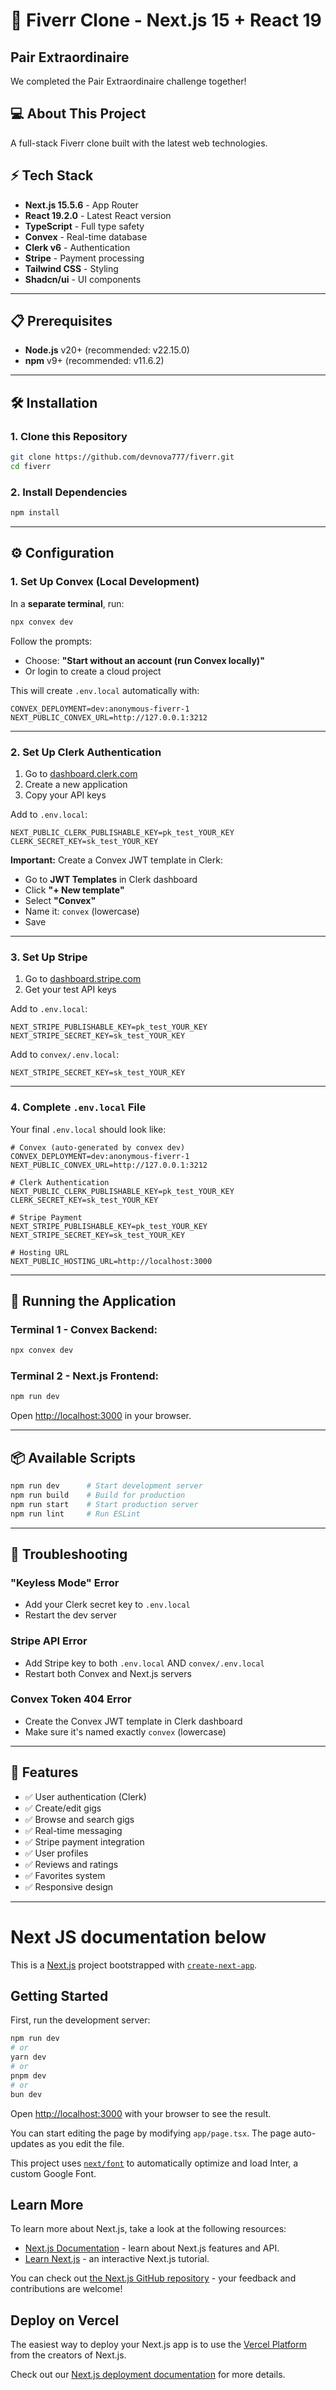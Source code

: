 # 🚀 Fiverr Clone - Next.js 15 + React 19

## Pair Extraordinaire
We completed the Pair Extraordinaire challenge together!

## 💻 About This Project

A full-stack Fiverr clone built with the latest web technologies.

## ⚡ Tech Stack

- **Next.js 15.5.6** - App Router
- **React 19.2.0** - Latest React version
- **TypeScript** - Full type safety
- **Convex** - Real-time database
- **Clerk v6** - Authentication
- **Stripe** - Payment processing
- **Tailwind CSS** - Styling
- **Shadcn/ui** - UI components

---

## 📋 Prerequisites

- **Node.js** v20+ (recommended: v22.15.0)
- **npm** v9+ (recommended: v11.6.2)

---

## 🛠️ Installation

### 1. Clone this Repository
```bash
git clone https://github.com/devnova777/fiverr.git
cd fiverr
```

### 2. Install Dependencies
```bash
npm install
```

---

## ⚙️ Configuration

### 1. Set Up Convex (Local Development)

In a **separate terminal**, run:
```bash
npx convex dev
```

Follow the prompts:
- Choose: **"Start without an account (run Convex locally)"**
- Or login to create a cloud project

This will create `.env.local` automatically with:
```env
CONVEX_DEPLOYMENT=dev:anonymous-fiverr-1
NEXT_PUBLIC_CONVEX_URL=http://127.0.0.1:3212
```

---

### 2. Set Up Clerk Authentication

1. Go to [dashboard.clerk.com](https://dashboard.clerk.com/)
2. Create a new application
3. Copy your API keys

Add to `.env.local`:
```env
NEXT_PUBLIC_CLERK_PUBLISHABLE_KEY=pk_test_YOUR_KEY
CLERK_SECRET_KEY=sk_test_YOUR_KEY
```

**Important:** Create a Convex JWT template in Clerk:
- Go to **JWT Templates** in Clerk dashboard
- Click **"+ New template"**
- Select **"Convex"**
- Name it: `convex` (lowercase)
- Save

---

### 3. Set Up Stripe

1. Go to [dashboard.stripe.com](https://dashboard.stripe.com/test/apikeys)
2. Get your test API keys

Add to `.env.local`:
```env
NEXT_STRIPE_PUBLISHABLE_KEY=pk_test_YOUR_KEY
NEXT_STRIPE_SECRET_KEY=sk_test_YOUR_KEY
```

Add to `convex/.env.local`:
```env
NEXT_STRIPE_SECRET_KEY=sk_test_YOUR_KEY
```

---

### 4. Complete `.env.local` File

Your final `.env.local` should look like:

```env
# Convex (auto-generated by convex dev)
CONVEX_DEPLOYMENT=dev:anonymous-fiverr-1
NEXT_PUBLIC_CONVEX_URL=http://127.0.0.1:3212

# Clerk Authentication
NEXT_PUBLIC_CLERK_PUBLISHABLE_KEY=pk_test_YOUR_KEY
CLERK_SECRET_KEY=sk_test_YOUR_KEY

# Stripe Payment
NEXT_STRIPE_PUBLISHABLE_KEY=pk_test_YOUR_KEY
NEXT_STRIPE_SECRET_KEY=sk_test_YOUR_KEY

# Hosting URL
NEXT_PUBLIC_HOSTING_URL=http://localhost:3000
```

---

## 🚀 Running the Application

### Terminal 1 - Convex Backend:
```bash
npx convex dev
```

### Terminal 2 - Next.js Frontend:
```bash
npm run dev
```

Open [http://localhost:3000](http://localhost:3000) in your browser.

---

## 📦 Available Scripts

```bash
npm run dev      # Start development server
npm run build    # Build for production
npm run start    # Start production server
npm run lint     # Run ESLint
```

---

## 🔧 Troubleshooting

### "Keyless Mode" Error
- Add your Clerk secret key to `.env.local`
- Restart the dev server

### Stripe API Error
- Add Stripe key to both `.env.local` AND `convex/.env.local`
- Restart both Convex and Next.js servers

### Convex Token 404 Error
- Create the Convex JWT template in Clerk dashboard
- Make sure it's named exactly `convex` (lowercase)

---

## 📝 Features

- ✅ User authentication (Clerk)
- ✅ Create/edit gigs
- ✅ Browse and search gigs
- ✅ Real-time messaging
- ✅ Stripe payment integration
- ✅ User profiles
- ✅ Reviews and ratings
- ✅ Favorites system
- ✅ Responsive design

---




# Next JS documentation below

This is a [Next.js](https://nextjs.org/) project bootstrapped with [`create-next-app`](https://github.com/vercel/next.js/tree/canary/packages/create-next-app).

## Getting Started

First, run the development server:

```bash
npm run dev
# or
yarn dev
# or
pnpm dev
# or
bun dev
```

Open [http://localhost:3000](http://localhost:3000) with your browser to see the result.

You can start editing the page by modifying `app/page.tsx`. The page auto-updates as you edit the file.

This project uses [`next/font`](https://nextjs.org/docs/basic-features/font-optimization) to automatically optimize and load Inter, a custom Google Font.

## Learn More

To learn more about Next.js, take a look at the following resources:

- [Next.js Documentation](https://nextjs.org/docs) - learn about Next.js features and API.
- [Learn Next.js](https://nextjs.org/learn) - an interactive Next.js tutorial.

You can check out [the Next.js GitHub repository](https://github.com/vercel/next.js/) - your feedback and contributions are welcome!

## Deploy on Vercel

The easiest way to deploy your Next.js app is to use the [Vercel Platform](https://vercel.com/new?utm_medium=default-template&filter=next.js&utm_source=create-next-app&utm_campaign=create-next-app-readme) from the creators of Next.js.

Check out our [Next.js deployment documentation](https://nextjs.org/docs/deployment) for more details.
